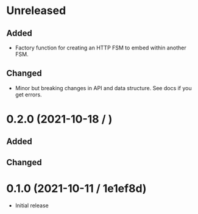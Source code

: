 # Unreleased

## Added

- Factory function for creating an HTTP FSM to embed within another FSM.

## Changed

- Minor but breaking changes in API and data structure. See docs if you get errors.

# 0.2.0 (2021-10-18 / )

## Added

## Changed

# 0.1.0 (2021-10-11 / 1e1ef8d)

- Initial release
